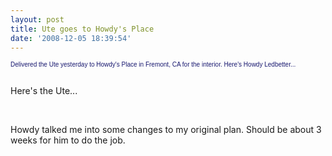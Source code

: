```yaml
---
layout: post
title: Ute goes to Howdy's Place
date: '2008-12-05 18:39:54'
---
```

<span style="font-family: Verdana,Arial,Helvetica; color: midnightblue; font-size: x-small;"><span id="msg" class="spnMessageText">Delivered the Ute yesterday to Howdy's Place in Fremont, CA for the interior.  Here's Howdy Ledbetter...

<img src="http://farm4.static.flickr.com/3276/3086091194_8c73380698.jpg?v%200" border="0" alt="" />

Here's the Ute...

<img src="http://farm4.static.flickr.com/3294/3085253071_7faebf864d.jpg?v%200" border="0" alt="" />

<img src="http://farm4.static.flickr.com/3195/3085253031_d12abd0ae0.jpg?v%200" border="0" alt="" />

Howdy talked me into some changes to my original plan.  Should be about 3 weeks for him to do the job.
</span></span>
